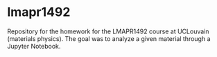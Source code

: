 # lmapr1492

Repository for the homework for the LMAPR1492 course at UCLouvain (materials physics). The goal was to analyze a given material through a Jupyter Notebook. 
